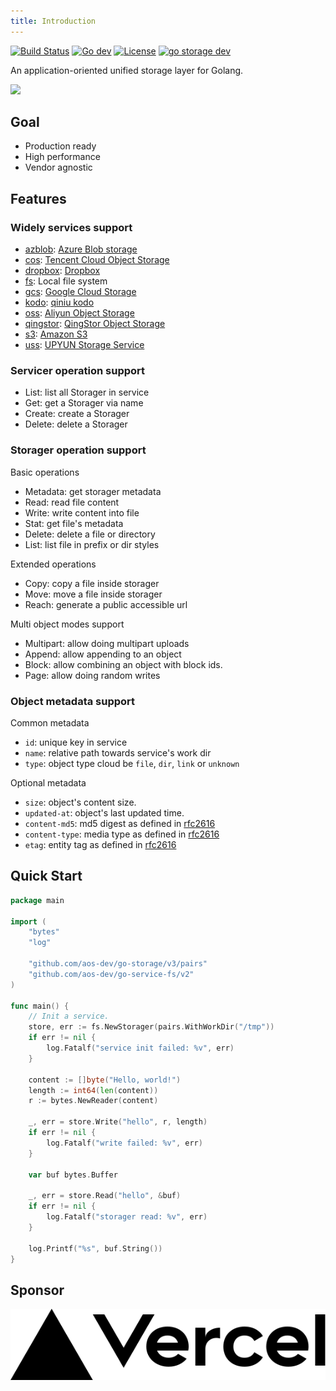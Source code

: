 ```yaml
---
title: Introduction
---
```


[![Build Status](https://github.com/aos-dev/go-storage/workflows/Unittest/badge.svg?branch=master)](https://github.com/aos-dev/go-storage/actions?query=workflow%3AUnittest)
[![Go dev](https://godoc.org/github.com/aos-dev/go-storage?status.svg)](https://godoc.org/github.com/aos-dev/go-storage)
[![License](https://img.shields.io/badge/license-apache%20v2-blue.svg)](https://github.com/Xuanwo/storage/blob/master/LICENSE)
[![go storage dev](https://img.shields.io/matrix/go-storage:aos.dev.svg?server_fqdn=chat.aos.dev&label=%23go-storage%3Aaos.dev&logo=matrix)](https://matrix.to/#/#go-storage:aos.dev)

An application-oriented unified storage layer for Golang.

![](/docs/go-storage/operations/operations.png)

## Goal

- Production ready
- High performance
- Vendor agnostic

## Features

### Widely services support

- [azblob](services/azblob.md): [Azure Blob storage](https://docs.microsoft.com/en-us/azure/storage/blobs/)
- [cos](services/cos.md): [Tencent Cloud Object Storage](https://cloud.tencent.com/product/cos)
- [dropbox](services/dropbox.md): [Dropbox](https://www.dropbox.com)
- [fs](services/fs.md): Local file system
- [gcs](services/gcs.md): [Google Cloud Storage](https://cloud.google.com/storage/)
- [kodo](services/kodo.md): [qiniu kodo](https://www.qiniu.com/products/kodo)
- [oss](services/oss.md): [Aliyun Object Storage](https://www.aliyun.com/product/oss)
- [qingstor](services/qingstor.md): [QingStor Object Storage](https://www.qingcloud.com/products/qingstor/)
- [s3](services/s3.md): [Amazon S3](https://aws.amazon.com/s3/)
- [uss](services/uss.md): [UPYUN Storage Service](https://www.upyun.com/products/file-storage)

### Servicer operation support

- List: list all Storager in service
- Get: get a Storager via name
- Create: create a Storager
- Delete: delete a Storager

### Storager operation support

Basic operations

- Metadata: get storager metadata
- Read: read file content
- Write: write content into file
- Stat: get file's metadata
- Delete: delete a file or directory
- List: list file in prefix or dir styles

Extended operations

- Copy: copy a file inside storager
- Move: move a file inside storager
- Reach: generate a public accessible url

Multi object modes support

- Multipart: allow doing multipart uploads
- Append: allow appending to an object
- Block: allow combining an object with block ids.
- Page: allow doing random writes

### Object metadata support

Common metadata

- `id`: unique key in service
- `name`: relative path towards service's work dir
- `type`: object type cloud be `file`, `dir`, `link` or `unknown`

Optional metadata

- `size`: object's content size.
- `updated-at`: object's last updated time.
- `content-md5`: md5 digest as defined in [rfc2616](https://tools.ietf.org/html/rfc2616#section-14.15)
- `content-type`: media type as defined in [rfc2616](https://tools.ietf.org/html/rfc2616#section-14.17)
- `etag`: entity tag as defined in [rfc2616](https://tools.ietf.org/html/rfc2616#section-14.19)

## Quick Start

```go
package main

import (
	"bytes"
	"log"

	"github.com/aos-dev/go-storage/v3/pairs"
	"github.com/aos-dev/go-service-fs/v2"
)

func main() {
	// Init a service.
	store, err := fs.NewStorager(pairs.WithWorkDir("/tmp"))
	if err != nil {
		log.Fatalf("service init failed: %v", err)
	}

	content := []byte("Hello, world!")
	length := int64(len(content))
	r := bytes.NewReader(content)

	_, err = store.Write("hello", r, length)
	if err != nil {
		log.Fatalf("write failed: %v", err)
	}

	var buf bytes.Buffer

	_, err = store.Read("hello", &buf)
	if err != nil {
		log.Fatalf("storager read: %v", err)
	}

	log.Printf("%s", buf.String())
}
```

## Sponsor

<a href="https://vercel.com?utm_source=aos-dev&utm_campaign=oss">
    <img src="/img/vercel_logo_dark.svg" />
</a>

